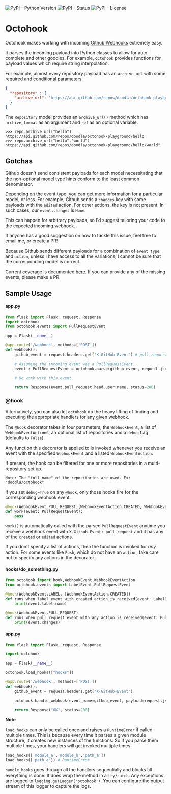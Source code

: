 ![PyPI - Python Version](https://img.shields.io/pypi/pyversions/octohook) ![PyPI - Status](https://img.shields.io/pypi/status/octohook) ![PyPI - License](https://img.shields.io/pypi/l/octohook)

# Octohook

Octohook makes working with incoming [Github Webhooks](https://developer.github.com/v3/activity/events/types/) extremely easy. 

It parses the incoming payload into Python classes to allow for auto-complete and other goodies. For example, `octohook` provides functions for payload values which require string interpolation.

For example, almost every repository payload has an `archive_url` with some required and conditional parameters.
```json
{
  "repository" : {
    "archive_url": "https://api.github.com/repos/doodla/octohook-playground/{archive_format}{/ref}"
  }
}

```

The `Repository` model provides an `archive_url()` method which has `archive_format` as an argument and `ref` as an optional variable.

```
>>> repo.archive_url("hello")
https://api.github.com/repos/doodla/octohook-playground/hello
>>> repo.archive_url("hello","world")
https://api.github.com/repos/doodla/octohook-playground/hello/world"
```

## Gotchas

Github doesn't send consistent payloads for each model necessitating that the non-optional model type hints conform to the least common denominator. 

Depending on the event type, you can get more information for a particular model, or less.
For example, Github sends a `changes` key with some payloads with the `edited` action. For other actions, the key is not present. In such cases, our `event.changes` is `None`.

This can happen for arbitrary payloads, so I'd suggest tailoring your code to the expected incoming webhook.

If anyone has a good suggestion on how to tackle this issue, feel free to email me, or create a PR!

Because Github sends different payloads for a combination of `event type` and `action`, unless I have access to all the variations, I cannot be sure that the corresponding model is correct.

Current coverage is documented [here](tests/TestCases.md). If you can provide any of the missing events, please make a PR.
## Sample Usage

#### app.py
```python
from flask import Flask, request, Response
import octohook
from octohook.events import PullRequestEvent

app = Flask(__name__)

@app.route('/webhook', methods=['POST'])
def webhook():
    github_event = request.headers.get('X-GitHub-Event') # pull_request
    
    # Assuming the incoming event was a PullRequestEvent
    event : PullRequestEvent = octohook.parse(github_event, request.json)

    # Do work with this event

    return Response(event.pull_request.head.user.name, status=200)
```

### @hook
Alternatively, you can also let `octohook` do the heavy lifting of finding and executing the appropriate handlers for any given webhook.

The `@hook` decorator takes in four parameters, the `WebhookEvent`, a list of `WebhookEventAction`s, an optional list of repositories and a `debug` flag (defaults to `False`). 

Any function this decorator is applied to is invoked whenever you receive an event with the specified `WebhookEvent` and a listed `WebhookEventAction`.

If present, the hook can be filtered for one or more repositories in a multi-repository set up.
```
Note: The "full_name" of the repositories are used. Ex: "doodla/octohook"
```
If you set `debug=True` on any `@hook`, only those hooks fire for the corresponding webhook event.

```python
@hook(WebhookEvent.PULL_REQUEST,[WebhookEventAction.CREATED, WebhookEventAction.EDITED])
def work(event: PullRequestEvent):
    pass
```

`work()` is automatically called with the parsed `PullRequestEvent` anytime you receive a webhook event with `X-Github-Event: pull_request` and it has any of the `created` or `edited` actions.

If you don't specify a list of actions, then the function is invoked for _any_ action. For some events like `Push`, which do not have an `action`, take care not to specify any actions in the decorator. 

#### hooks/do_something.py
```python
from octohook import hook,WebhookEvent,WebhookEventAction
from octohook.events import LabelEvent,PullRequestEvent

@hook(WebhookEvent.LABEL, [WebhookEventAction.CREATED])
def runs_when_label_event_with_created_action_is_received(event: LabelEvent):
    print(event.label.name)

@hook(WebhookEvent.PULL_REQUEST)
def runs_when_pull_request_event_with_any_action_is_received(event: PullRequestEvent):
    print(event.changes)
```
#### app.py
```python
from flask import Flask, request, Response

import octohook

app = Flask(__name__)

octohook.load_hooks(["hooks"]) 

@app.route('/webhook', methods=['POST'])
def webhook():
    github_event = request.headers.get('X-GitHub-Event')
    
    octohook.handle_webhook(event_name=github_event, payload=request.json)

    return Response("OK", status=200)
```

**Note**

`load_hooks` can only be called once and raises a `RuntimeError` if called multiple times. This is because every time it parses a given module structure, it creates new instances of the functions. So if you parse them multiple times, your handlers will get invoked multiple times.
```python
load_hooks(['module_a','module_b','path_a'])
load_hooks(['path_a']) # RuntimeError
``` 

`handle_hooks` goes through all the handlers sequentially and blocks till everything is done. It does wrap the method in a `try/catch`. Any exceptions are logged to `logging.getLogger('octohook')`. You can configure the output stream of this logger to capture the logs.
